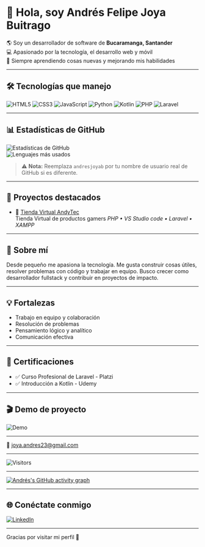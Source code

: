# 👋 Hola, soy Andrés Felipe Joya Buitrago

🌎 Soy un desarrollador de software de **Bucaramanga, Santander**  
💻 Apasionado por la tecnología, el desarrollo web y móvil  
🚀 Siempre aprendiendo cosas nuevas y mejorando mis habilidades

---

## 🛠 Tecnologías que manejo

![HTML5](https://img.shields.io/badge/-HTML5-E34F26?style=for-the-badge&logo=html5&logoColor=fff)
![CSS3](https://img.shields.io/badge/-CSS3-1572B6?style=for-the-badge&logo=css3&logoColor=fff)
![JavaScript](https://img.shields.io/badge/-JavaScript-F7DF1E?style=for-the-badge&logo=javascript&logoColor=000)
![Python](https://img.shields.io/badge/-Python-3776AB?style=for-the-badge&logo=python&logoColor=fff)
![Kotlin](https://img.shields.io/badge/-Kotlin-0095D5?style=for-the-badge&logo=kotlin&logoColor=fff)
![PHP](https://img.shields.io/badge/-PHP-777BB4?style=for-the-badge&logo=php&logoColor=fff)
![Laravel](https://img.shields.io/badge/-Laravel-FF2D20?style=for-the-badge&logo=laravel&logoColor=fff)

---

## 📊 Estadísticas de GitHub

![Estadísticas de GitHub](https://github-readme-stats.vercel.app/api?username=Sandrez12&show_icons=true&theme=radical)  
![Lenguajes más usados](https://github-readme-stats.vercel.app/api/top-langs/?username=Sandrez12&layout=compact&theme=radical)

> ⚠️ **Nota:** Reemplaza `andresjoyab` por tu nombre de usuario real de GitHub si es diferente.

---

## 🚀 Proyectos destacados


- 📱 [Tienda Virtual AndyTec](https://github.com/Sandrez12/AndyTec.git)  
  Tienda Virtual de productos gamers
  _PHP • VS Studio code • Laravel • XAMPP_

---

## 🧠 Sobre mí
Desde pequeño me apasiona la tecnología. Me gusta construir cosas útiles, resolver problemas con código y trabajar en equipo. Busco crecer como desarrollador fullstack y contribuir en proyectos de impacto.

---

## 💡 Fortalezas

- Trabajo en equipo y colaboración
- Resolución de problemas
- Pensamiento lógico y analítico
- Comunicación efectiva

---

## 📜 Certificaciones

- ✅ Curso Profesional de Laravel - Platzi
- ✅ Introducción a Kotlin - Udemy

---

## 🎬 Demo de proyecto

![Demo](https://github.com/Sandrez12/AndyTec.git/blob/main/demo.gif)

---

📩 joya.andres23@gmail.com

---

![Visitors](https://komarev.com/ghpvc/?username=andresjoyab&label=Profile%20views&color=0e75b6&style=flat)

---
<!-- GitHub Activity Graph -->
[![Andrés's GitHub activity graph](https://github-readme-activity-graph.vercel.app/graph?username=Sandrez12&theme=react-dark)](https://github.com/ashutosh00710/github-readme-activity-graph)

---

## 🌐 Conéctate conmigo

[![LinkedIn](https://img.shields.io/badge/LinkedIn-0077B5?style=for-the-badge&logo=linkedin&logoColor=white)](https://www.linkedin.com/in/andres-joya-69a552357)

---

Gracias por visitar mi perfil 🚀
